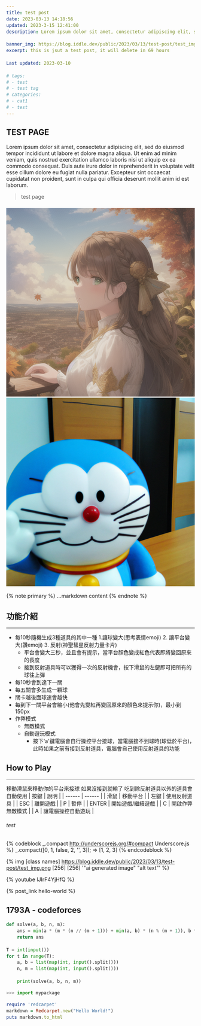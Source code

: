 ```yaml
---
title: test post
date: 2023-03-13 14:18:56
updated: 2023-3-15 12:41:00
description: Lorem ipsum dolor sit amet, consectetur adipiscing elit, sed do eiusmod tempor incididunt ut labore et dolore magna aliqua. Ut enim ad minim veniam, quis nostrud exercitation ullamco laboris nisi ut aliquip ex ea commodo consequat. Duis aute irure dolor in reprehenderit in voluptate velit esse cillum dolore eu fugiat nulla pariatur. Excepteur sint occaecat cupidatat non proident, sunt in culpa qui officia deserunt mollit anim id est laborum.

banner_img: https://blog.iddle.dev/public/2023/03/13/test-post/test_img.png
excerpt: this is jsut a test post, it will delete in 69 hours

Last updated: 2023-03-10

# tags: 
# - test
# - test tag
# categories:
# - cat1
# - test
---
```

## TEST PAGE
Lorem ipsum dolor sit amet, consectetur adipiscing elit, sed do eiusmod tempor incididunt ut labore et dolore magna aliqua. Ut enim ad minim veniam, quis nostrud exercitation ullamco laboris nisi ut aliquip ex ea commodo consequat. Duis aute irure dolor in reprehenderit in voluptate velit esse cillum dolore eu fugiat nulla pariatur. Excepteur sint occaecat cupidatat non proident, sunt in culpa qui officia deserunt mollit anim id est laborum.

> test page

###
![](./test-post/test_img.png)
![](./test-post/test_img2.png)

{% note primary %}
...markdown content
{% endnote %}

## 功能介紹
---
- 每10秒隨機生成3種道具的其中一種
    1.讓球變大(思考表情emoji) 2. 讓平台變大(讚emoji) 3. 反射(神聖彗星反射力量卡片)
    - 平台會變大三秒，並且會有提示，當平台顏色變成紅色代表即將變回原來的長度
    - 接到反射道具時可以獲得一次的反射機會，按下滑鼠的左鍵即可把所有的球往上彈
- 每10秒會到達下一關 
- 每五關會多生成一顆球
- 關卡越後面球速會越快
- 每到下一關平台會縮小(他會先變紅再變回原來的顏色來提示你)，最小到150px
- 作弊模式
    - 無敵模式   
    - 自動遊玩模式
        - 按下'a'鍵電腦會自行操控平台接球，當電腦接不到球時(球低於平台)，此時如果之前有接到反射道具，電腦會自己使用反射道具的功能
## How to Play
---
移動滑鼠來移動你的平台來接球
如果沒接到就輸了
吃到除反射道具以外的道具會自動使用
| 按鍵 | 說明 |
| ------ | ------ |
| 滑鼠 | 移動平台 |
| 左鍵 | 使用反射道具 |
| ESC | 離開遊戲 |
| P | 暫停 |
| ENTER | 開始遊戲/繼續遊戲 |
| C | 開啟作弊無敵模式 |
| A | 讓電腦操控自動遊玩 |

###### test
{% codeblock _.compact http://underscorejs.org/#compact Underscore.js %}
_.compact([0, 1, false, 2, '', 3]);
=> [1, 2, 3]
{% endcodeblock %}

{% img [class names] https://blog.iddle.dev/public/2023/03/13/test-post/test_img.png [256] [256] '"ai generated image" "alt text"' %}

{% youtube lJIrF4YjHfQ %}

{% post_link hello-world %}

## 1793A - codeforces
```python
def solve(a, b, n, m):
    ans = min(a * (m * (n // (m + 1))) + min(a, b) * (n % (m + 1)), b * n)
    return ans

T = int(input())
for t in range(T):
    a, b = list(map(int, input().split()))
    n, m = list(map(int, input().split()))

    print(solve(a, b, n, m))
```

```python
>>> import mypackage
```

```ruby
require 'redcarpet'
markdown = Redcarpet.new("Hello World!")
puts markdown.to_html
```